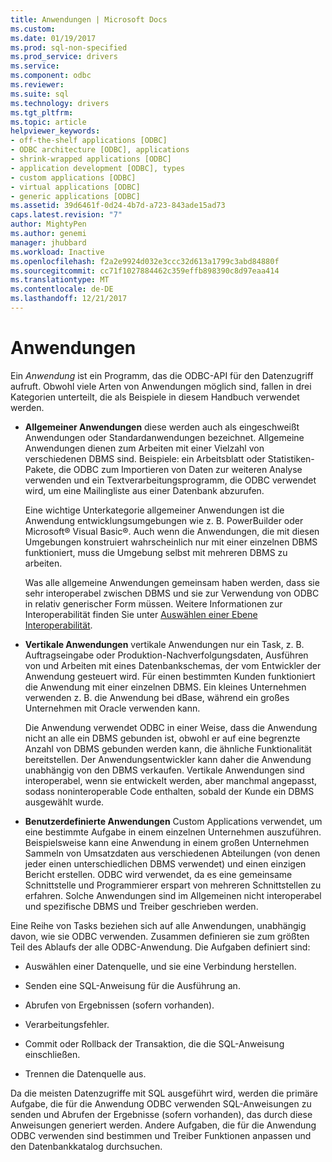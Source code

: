 ```yaml
---
title: Anwendungen | Microsoft Docs
ms.custom: 
ms.date: 01/19/2017
ms.prod: sql-non-specified
ms.prod_service: drivers
ms.service: 
ms.component: odbc
ms.reviewer: 
ms.suite: sql
ms.technology: drivers
ms.tgt_pltfrm: 
ms.topic: article
helpviewer_keywords:
- off-the-shelf applications [ODBC]
- ODBC architecture [ODBC], applications
- shrink-wrapped applications [ODBC]
- application development [ODBC], types
- custom applications [ODBC]
- virtual applications [ODBC]
- generic applications [ODBC]
ms.assetid: 39d6461f-0d24-4b7d-a723-843ade15ad73
caps.latest.revision: "7"
author: MightyPen
ms.author: genemi
manager: jhubbard
ms.workload: Inactive
ms.openlocfilehash: f2a2e9924d032e3ccc32d613a1799c3abd84880f
ms.sourcegitcommit: cc71f1027884462c359effb898390c8d97eaa414
ms.translationtype: MT
ms.contentlocale: de-DE
ms.lasthandoff: 12/21/2017
---
```

# <a name="applications"></a>Anwendungen
Ein *Anwendung* ist ein Programm, das die ODBC-API für den Datenzugriff aufruft. Obwohl viele Arten von Anwendungen möglich sind, fallen in drei Kategorien unterteilt, die als Beispiele in diesem Handbuch verwendet werden.  
  
-   **Allgemeiner Anwendungen** diese werden auch als eingeschweißt Anwendungen oder Standardanwendungen bezeichnet. Allgemeine Anwendungen dienen zum Arbeiten mit einer Vielzahl von verschiedenen DBMS sind. Beispiele: ein Arbeitsblatt oder Statistiken-Pakete, die ODBC zum Importieren von Daten zur weiteren Analyse verwenden und ein Textverarbeitungsprogramm, die ODBC verwendet wird, um eine Mailingliste aus einer Datenbank abzurufen.  
  
     Eine wichtige Unterkategorie allgemeiner Anwendungen ist die Anwendung entwicklungsumgebungen wie z. B. PowerBuilder oder Microsoft® Visual Basic®. Auch wenn die Anwendungen, die mit diesen Umgebungen konstruiert wahrscheinlich nur mit einer einzelnen DBMS funktioniert, muss die Umgebung selbst mit mehreren DBMS zu arbeiten.  
  
     Was alle allgemeine Anwendungen gemeinsam haben werden, dass sie sehr interoperabel zwischen DBMS und sie zur Verwendung von ODBC in relativ generischer Form müssen. Weitere Informationen zur Interoperabilität finden Sie unter [Auswählen einer Ebene Interoperabilität](../../odbc/reference/develop-app/choosing-a-level-of-interoperability.md).  
  
-   **Vertikale Anwendungen** vertikale Anwendungen nur ein Task, z. B. Auftragseingabe oder Produktion-Nachverfolgungsdaten, Ausführen von und Arbeiten mit eines Datenbankschemas, der vom Entwickler der Anwendung gesteuert wird. Für einen bestimmten Kunden funktioniert die Anwendung mit einer einzelnen DBMS. Ein kleines Unternehmen verwenden z. B. die Anwendung bei dBase, während ein großes Unternehmen mit Oracle verwenden kann.  
  
     Die Anwendung verwendet ODBC in einer Weise, dass die Anwendung nicht an alle ein DBMS gebunden ist, obwohl er auf eine begrenzte Anzahl von DBMS gebunden werden kann, die ähnliche Funktionalität bereitstellen. Der Anwendungsentwickler kann daher die Anwendung unabhängig von den DBMS verkaufen. Vertikale Anwendungen sind interoperabel, wenn sie entwickelt werden, aber manchmal angepasst, sodass noninteroperable Code enthalten, sobald der Kunde ein DBMS ausgewählt wurde.  
  
-   **Benutzerdefinierte Anwendungen** Custom Applications verwendet, um eine bestimmte Aufgabe in einem einzelnen Unternehmen auszuführen. Beispielsweise kann eine Anwendung in einem großen Unternehmen Sammeln von Umsatzdaten aus verschiedenen Abteilungen (von denen jeder einen unterschiedlichen DBMS verwendet) und einen einzigen Bericht erstellen. ODBC wird verwendet, da es eine gemeinsame Schnittstelle und Programmierer erspart von mehreren Schnittstellen zu erfahren. Solche Anwendungen sind im Allgemeinen nicht interoperabel und spezifische DBMS und Treiber geschrieben werden.  
  
 Eine Reihe von Tasks beziehen sich auf alle Anwendungen, unabhängig davon, wie sie ODBC verwenden. Zusammen definieren sie zum größten Teil des Ablaufs der alle ODBC-Anwendung. Die Aufgaben definiert sind:  
  
-   Auswählen einer Datenquelle, und sie eine Verbindung herstellen.  
  
-   Senden eine SQL-Anweisung für die Ausführung an.  
  
-   Abrufen von Ergebnissen (sofern vorhanden).  
  
-   Verarbeitungsfehler.  
  
-   Commit oder Rollback der Transaktion, die die SQL-Anweisung einschließen.  
  
-   Trennen die Datenquelle aus.  
  
 Da die meisten Datenzugriffe mit SQL ausgeführt wird, werden die primäre Aufgabe, die für die Anwendung ODBC verwenden SQL-Anweisungen zu senden und Abrufen der Ergebnisse (sofern vorhanden), das durch diese Anweisungen generiert werden. Andere Aufgaben, die für die Anwendung ODBC verwenden sind bestimmen und Treiber Funktionen anpassen und den Datenbankkatalog durchsuchen.
